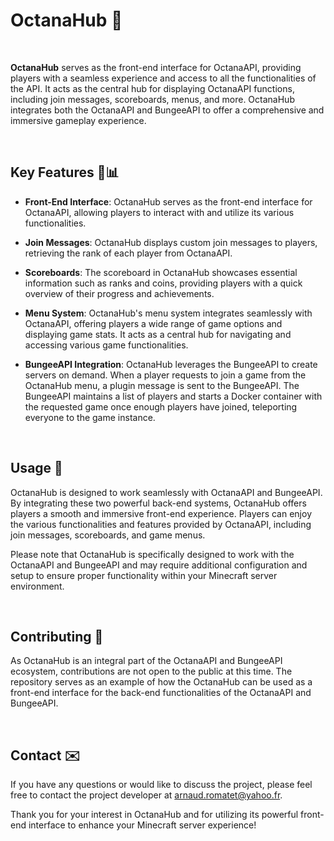 # OctanaHub 🚀

<br/>

**OctanaHub** serves as the front-end interface for OctanaAPI, providing players with a seamless experience and access to all the functionalities of the API. It acts as the central hub for displaying OctanaAPI functions, including join messages, scoreboards, menus, and more. OctanaHub integrates both the OctanaAPI and BungeeAPI to offer a comprehensive and immersive gameplay experience.

<br/>

## Key Features 🌟📊

- **Front-End Interface**: OctanaHub serves as the front-end interface for OctanaAPI, allowing players to interact with and utilize its various functionalities.

- **Join Messages**: OctanaHub displays custom join messages to players, retrieving the rank of each player from OctanaAPI.

- **Scoreboards**: The scoreboard in OctanaHub showcases essential information such as ranks and coins, providing players with a quick overview of their progress and achievements.

- **Menu System**: OctanaHub's menu system integrates seamlessly with OctanaAPI, offering players a wide range of game options and displaying game stats. It acts as a central hub for navigating and accessing various game functionalities.

- **BungeeAPI Integration**: OctanaHub leverages the BungeeAPI to create servers on demand. When a player requests to join a game from the OctanaHub menu, a plugin message is sent to the BungeeAPI. The BungeeAPI maintains a list of players and starts a Docker container with the requested game once enough players have joined, teleporting everyone to the game instance.

<br/>

## Usage 📝

OctanaHub is designed to work seamlessly with OctanaAPI and BungeeAPI. By integrating these two powerful back-end systems, OctanaHub offers players a smooth and immersive front-end experience. Players can enjoy the various functionalities and features provided by OctanaAPI, including join messages, scoreboards, and game menus.

Please note that OctanaHub is specifically designed to work with the OctanaAPI and BungeeAPI and may require additional configuration and setup to ensure proper functionality within your Minecraft server environment.

<br/>

## Contributing 🤝

As OctanaHub is an integral part of the OctanaAPI and BungeeAPI ecosystem, contributions are not open to the public at this time. The repository serves as an example of how the OctanaHub can be used as a front-end interface for the back-end functionalities of the OctanaAPI and BungeeAPI.

<br/>

## Contact ✉️

If you have any questions or would like to discuss the project, please feel free to contact the project developer at [arnaud.romatet@yahoo.fr](mailto:arnaud.romatet@yahoo.fr).

Thank you for your interest in OctanaHub and for utilizing its powerful front-end interface to enhance your Minecraft server experience!
